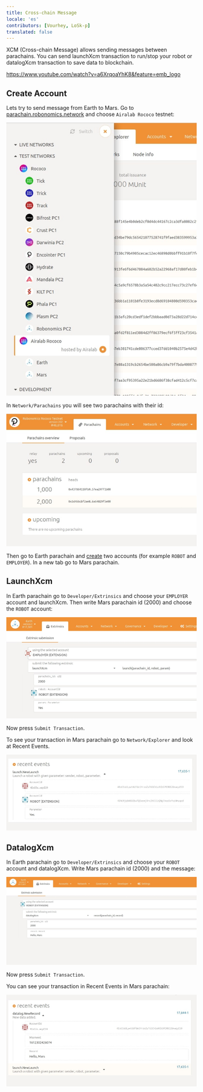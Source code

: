 ```yaml
---
title: Cross-chain Message 
locale: 'es' 
contributors: [Vourhey, LoSk-p]
translated: false
---
```


XCM (Cross-chain Message) allows sending messages between parachains. You can send launchXcm transaction to run/stop your robot or datalogXcm transaction to save data to blockchain.

https://www.youtube.com/watch?v=a6XrqoaYhK8&feature=emb_logo

## Create Account

Lets try to send message from Earth to Mars.
Go to [parachain.robonomics.network](https://parachain.robonomics.network/#/explorer) and choose `Airalab Rococo` testnet:

![testnets](./images/cross-chain/testnet.jpg)

In `Network/Parachains` you will see two parachains with their id:

![ids](./images/cross-chain/Parachains_id.jpg)

Then go to Earth parachain and [create](https://wiki.robonomics.network/docs/create-account-in-dapp/) two accounts (for example `ROBOT` and `EMPLOYER`). In a new tab go to Mars parachain.

## LaunchXcm

In Earth parachain go to `Developer/Extrinsics` and choose your `EMPLOYER` account and launchXcm. Then write Mars parachain id (2000) and choose the `ROBOT` account:

![launch](./images/cross-chain/launch.jpg)

Now press `Submit Transaction`.

To see your transaction in Mars parachain go to `Network/Explorer` and look at Recent Events.

![recent_launch](./images/cross-chain/recent_launch.jpg)

## DatalogXcm

In Earth parachain go to `Developer/Extrinsics` and choose your `ROBOT` account and datalogXcm. Write Mars parachain id (2000) and the message:

![datalog](./images/cross-chain/datalog.jpg)

Now press `Submit Transaction`.

You can see your transaction in Recent Events in Mars parachain:

![recent_datalog](./images/cross-chain/recent_datalog.jpg)



